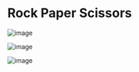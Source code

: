 # Rock Paper Scissors



![image](https://user-images.githubusercontent.com/57004104/135743627-d8918d90-90aa-43dc-8cdc-914ff07dc532.png)


![image](https://user-images.githubusercontent.com/57004104/135743638-09af4b9a-2cf5-4c4e-ae52-a72a808b99d3.png)

![image](https://user-images.githubusercontent.com/57004104/135743648-8750fdce-bcee-41d4-9983-167918aaee14.png)
